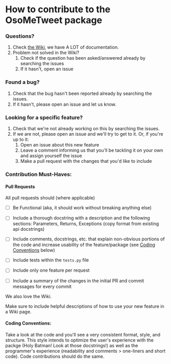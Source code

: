 # How to contribute to the OsoMeTweet package

### Questions?
1. Check [the Wiki](https://github.com/osome-iu/osometweet/wiki), we have A LOT of documentation.
2. Problem not solved in the Wiki?
    1. Check if the question has been asked/answered already by searching the issues
    2. If it hasn't, open an issue

### Found a bug?
1. Check that the bug hasn't been reported already by searching the issues.
2. If it hasn't, please open an issue and let us know.

### Looking for a specific feature?
1. Check that we're not already working on this by searching the issues.
2. If we are not, please open an issue and we'll try to get to it. Or, if you're up to it:
    1. Open an issue about this new feature
    2. Leave a comment informing us that you'll be tackling it on your own and assign yourself the issue
    3. Make a pull request with the changes that you'd like to include

### Contribution Must-Haves:
#### Pull Requests
All pull requests should (where applicable)
- [ ] Be Functional (aka, it should work without breaking anything else)
- [ ] Include a thorough docstring with a description and the following sections: Parameters, Returns, Exceptions (copy format from existing api docstrings)
- [ ] Include comments, docstrings, etc. that explain non-obvious portions of the code and increase usability of the feature/package (see [Coding Conventions](#coding-conventions) below)
- [ ] Include tests within the `tests.py` file
- [ ] Include only one feature per request
- [ ] Include a summary of the changes in the initial PR and commit messages for every commit


We also love the Wiki. 

Make sure to include helpful descriptions of how to use your new feature in a Wiki page.

#### Coding Conventions:
Take a look at the code and you'll see a very consistent format, style, and structure. This style intends to optimize the user's experience with the packge (Holy Batman! Look at those docstrings!) as well as the programmer's experience (readability and comments > one-liners and short code). Code contributions should do the same.

